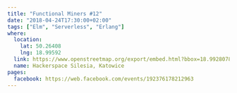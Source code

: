 ```yaml
---
title: "Functional Miners #12"
date: "2018-04-24T17:30:00+02:00"
tags: ["Elm", "Serverless", "Erlang"]
where:
  location:
    lat: 50.26408
    lng: 18.99592
  link: https://www.openstreetmap.org/export/embed.html?bbox=18.992807865142826%2C50.263001078887285%2C18.998993039131168%2C50.265159763081904&layer=mapnik&marker=50.264079575913314%2C18.995900452136993
  name: Hackerspace Silesia, Katowice
pages:
  facebook: https://web.facebook.com/events/192376178212963
---
```


<section>
  <schedule>
    <person-profile
      avatar="michal_slaski.jpg"
      name="Michal Slaski"
      bio="Michal started programming in Erlang over 10 years ago when working on his Master’s project prototyping massively multiplayer online games. He is currently a Technical Lead at Erlang Solutions. In 2014 he started to co-organise the Lambda Days conference in Krakow. He concentrates on distributed systems, teaches Erlang and speaks at conferences."
      title="Exploring BEAM-based systems with erlang.pl"
      abstract="For a few years we've been playing with an idea of visualising Erlang nodes and processes in a way that would help developers quickly grasp the behaviour of a cluster or a node. Today's web browsers support WebGL, which can be used for rendering interesting user interfaces. In this talk we present examples of visualisations of inter-node traffic within an Erlang cluster, a supervision tree busy with after-crash restarts, a set of processes involved in message passing between them."
      social='{ "twitter": "https://twitter.com/michalslaski" }'>
    </person-profile>
    <person-profile
      avatar="mateusz_tarnaski.png"
      name="Mateusz Tarnaski"
      bio="Programmer with 5 years of experience. At the top of IT priorities list puts communication. When doing that for money tries to solve more problems than he creates. With pet projects it is usually the opposite. ;)"
      title="And even you can have Elm in producation!"
      abstract="If you are hesitating from introducing Elm into your project, you don't want to pick a new technology, you are afraid that it will be too big an investment, change of infrastructure, language or architecture is totally impossible - you are in the right place! We will talk about how to introduce Elm into your production application EVEN TOMORROW. You will not believe how easy it is!"
      social='{ "twitter": "https://twitter.com/tarnas14" }'>
    </person-profile>
    <person-profile
      avatar="wojciech_gawronski.jpg"
      name="Wojciech Gawronski"
      bio="During the day BEAM, DevOps and Cloud Computing enthusiast, during the night - meet-ups organizer, bookworm and IT geek. He is also co-organizer of Functional Miners."
      title="Functional Programming in Serverless World"
      abstract="Serverless is getting more and more attention in today's world. Ease of use, promise of infinite scale and reducing operational complexity to the minimal level - those are only the few of selling points of that particular 'technology'. Unfortunately, we have limited choice when it comes to the languages and runtimes available in those environment. If you are interested how much yak shaving, frustration and unnecessary work is required to bring our favorite functional flavors to the Serverless world - that talk is for you! And I can promise that at the end, I will not leave you without reproducible and reliable solution."
      social='{ "twitter": "https://twitter.com/afronski", "github": "https://github.com/afronski", "linkedin": "https://www.linkedin.com/in/afronski", "facebook": "https://www.facebook.com/afronski", "www": "http://afronski.pl" }'>
    </person-profile>
  </schedule>
</section>
